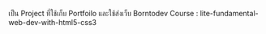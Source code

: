 เป็น Project ที่ใช้เก็บ Portfoilo
และใช้ส่งเว็บ Borntodev Course : lite-fundamental-web-dev-with-html5-css3
